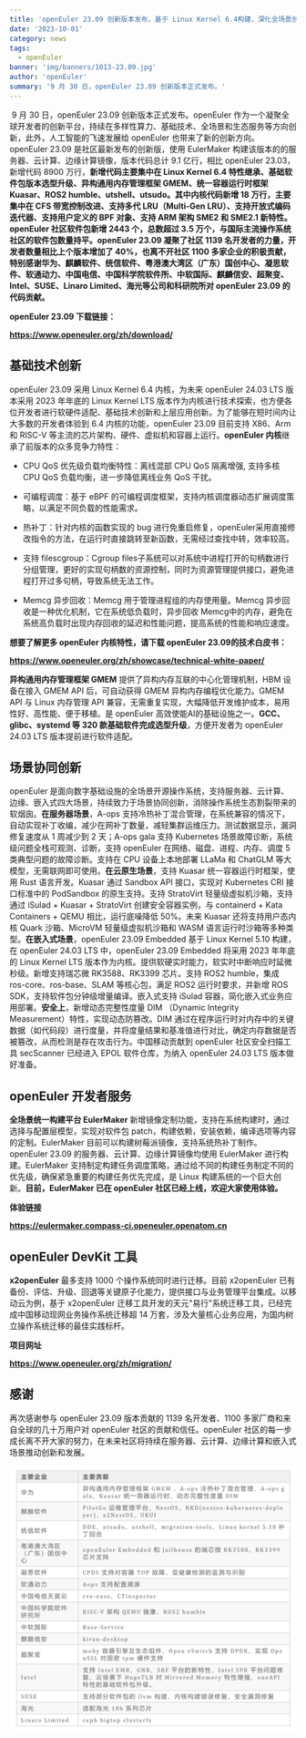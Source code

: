 ```yaml
---
title: 'openEuler 23.09 创新版本发布，基于 Linux Kernel 6.4构建，深化全场景创新，加速AI训练推理'
date: '2023-10-01'
category: news
tags:
  - openEuler
banner: 'img/banners/1013-23.09.jpg'
author: 'openEuler'
summary: '9 月 30 日，openEuler 23.09 创新版本正式发布。'
---
```



 9 月 30 日，openEuler 23.09 创新版本正式发布。openEuler
作为一个凝聚全球开发者的创新平台，持续在多样性算力、基础技术、全场景和生态服务等方向创新，此外，人工智能的飞速发展给
openEuler 也带来了新的创新方向。openEuler 23.09
是社区最新发布的创新版，使用 EulerMaker
构建该版本的的服务器、云计算、边缘计算镜像，版本代码总计 9.1 亿行，相比
openEuler 23.03，新增代码 8900 万行，**新增代码主要集中在 Linux Kernel
6.4 特性继承、基础软件包版本选型升级、异构通用内存管理框架
GMEM、统一容器运行时框架 Kuasar、ROS2
humble、utshell、utsudo。其中内核代码新增 18 万行，主要集中在 CFS
带宽控制改进、支持多代 LRU（Multi-Gen
LRU）、支持开放式编码迭代器、支持用户定义的 BPF 对象、支持 ARM 架构 SME2
和 SME2.1 新特性。openEuler 社区软件包新增 2443 个，总数超过 3.5
万个，与国际主流操作系统社区的软件包数量持平。openEuler 23.09 凝聚了社区
1139 名开发者的力量，开发者数量相比上个版本增加了 40%，也离不开社区 1100
多家企业的积极贡献，特别感谢华为、麒麟软件、统信软件、粤港澳大湾区（广东）国创中心、凝思软件、软通动力、中国电信、中国科学院软件所、中软国际、麒麟信安、超聚变、Intel、SUSE、Linaro
Limited、海光等公司和科研院所对 openEuler 23.09 的代码贡献。**

**openEuler 23.09 下载链接：**

**<https://www.openeuler.org/zh/download/>**

## 基础技术创新

openEuler 23.09 采用 Linux Kernel 6.4 内核，为未来 openEuler 24.03 LTS
版本采用 2023 年年底的 Linux Kernel LTS
版本作为内核进行技术探索，也方便各位开发者进行软硬件适配、基础技术创新和上层应用创新。为了能够在短时间内让大多数的开发者体验到
6.4 内核的功能，openEuler 23.09 目前支持 X86、Arm 和 RISC-V
等主流的芯片架构、硬件、虚拟机和容器上运行。**openEuler
内核**继承了前版本的众多竞争力特性：

-   CPU QoS 优先级负载均衡特性：离线混部 CPU QoS 隔离增强, 支持多核 CPU QoS 负载均衡，进一步降低离线业务 QoS 干扰。

-   可编程调度：基于 eBPF 的可编程调度框架，支持内核调度器动态扩展调度策略，以满足不同负载的性能需求。

-   热补丁：针对内核的函数实现的 bug 进行免重启修复，openEuler采用直接修改指令的方法，在运行时直接跳转至新函数，无需经过查找中转，效率较高。

-   支持 filescgroup：Cgroup files子系统可以对系统中进程打开的句柄数进行分组管理，更好的实现句柄数的资源控制，同时为资源管理提供接口，避免进程打开过多句柄，导致系统无法工作。

-   Memcg 异步回收：Memcg 用于管理进程组的内存使用量。Memcg 异步回收是一种优化机制，它在系统低负载时，异步回收 Memcg中的内存，避免在系统高负载时出现内存回收的延迟和性能问题，提高系统的性能和响应速度。

**想要了解更多 openEuler 内核特性，请下载 openEuler 23.09的技术白皮书：**

**<https://www.openeuler.org/zh/showcase/technical-white-paper/>**



**异构通用内存管理框架 GMEM** 提供了异构内存互联的中心化管理机制，HBM
设备在接入 GMEM API 后，可自动获得 GMEM 异构内存编程优化能力。GMEM API
与 Linux 内存管理 API
兼容，无需重复实现，大幅降低开发维护成本，易用性好、高性能、便于移植。是
openEuler 高效使能AI的基础设施之一。**GCC、glibc、systemd 等 320
款基础软件完成选型升级**，方便开发者为 openEuler 24.03 LTS
版本提前进行软件适配。

## 场景协同创新

openEuler
是面向数字基础设施的全场景开源操作系统，支持服务器、云计算、边缘、嵌入式四大场景，持续致力于场景协同创新，消除操作系统生态割裂带来的软烟囱。**在服务器场景**，A-ops
支持冷热补丁混合管理，在系统兼容的情况下，自动实现补丁收编，减少在网补丁数量，减轻集群运维压力。测试数据显示，漏洞修复速度从
1 周减少到 2 天；A-ops gala 支持 Kubernetes
场景故障诊断，系统级问题全栈可观测、诊断，支持 openEuler
在网络、磁盘、进程、内存、调度 5 类典型问题的故障诊断。支持在 CPU
设备上本地部署 LLaMa 和 ChatGLM
等大模型，无需联网即可使用。**在云原生场景**，支持 Kuasar
统一容器运行时框架，使用 Rust 语言开发。Kuasar 通过 Sandbox API
接口，实现对 Kubernetes CRI 接口标准中的 PodSandbox 的原生支持。支持
StratoVirt 轻量级虚拟机沙箱，支持通过 iSulad + Kuasar + StratoVirt
创建安全容器实例，与 containerd + Kata Containers + QEMU
相比，运行底噪降低 50%。未来 Kuasar 还将支持用户态内核 Quark
沙箱、MicroVM 轻量级虚拟机沙箱和 WASM
语言运行时沙箱等多种类型。**在嵌入式场景**，openEuler 23.09 Embedded
基于 Linux Kernel 5.10 构建，在 openEuler 24.03 LTS 中，openEuler 23.09
Embedded 将采用 2023 年年底的 Linux Kernel LTS
版本作为内核。提供软硬实时能力，软实时中断响应时延微秒级。新增支持瑞芯微
RK3588、RK3399 芯片。支持 ROS2 humble，集成 ros-core、ros-base、SLAM
等核心包，满足 ROS2 运行时要求，并新增 ROS
SDK，支持软件包分钟级增量编译。嵌入式支持 iSulad
容器，简化嵌入式业务应用部署。**安全上**，新增动态完整性度量 DIM
（Dynamic Integrity Measurement）特性，实现动态防篡改。DIM
通过在程序运行时对内存中的关键数据（如代码段）进行度量，并将度量结果和基准值进行对比，确定内存数据是否被篡改，从而检测是存在攻击行为。中国移动贡献到
openEuler 社区安全扫描工具 secScanner 已经进入 EPOL 软件仓库，为纳入
openEuler 24.03 LTS 版本做好准备。

## openEuler 开发者服务

**全场景统一构建平台
EulerMaker** 新增镜像定制功能，支持在系统构建时，通过选择与配置层模型，实现对软件包
patch，构建依赖，安装依赖，编译选项等内容的定制。EulerMaker
目前可以构建树莓派镜像，支持系统热补丁制作。openEuler 23.09
的服务器、云计算、边缘计算镜像均使用 EulerMaker 进行构建。EulerMaker
支持制定构建任务调度策略，通过给不同的构建任务制定不同的优先级，确保紧急重要的构建任务优先完成，是
Linux 构建系统的一个巨大创新。**目前，EulerMaker 已在 openEuler
社区已经上线，欢迎大家使用体验。**

**体验链接**

**<https://eulermaker.compass-ci.openeuler.openatom.cn>**



## openEuler DevKit 工具

**x2openEuler** 最多支持 1000 个操作系统同时进行迁移。目前 x2openEuler
已有备份、评估、升级、回退等关键原子化能力，提供接口与业务管理平台集成。以移动云为例，基于
x2openEuler
迁移工具开发的天元"易行"系统迁移工具，已经完成中国移动现网业务操作系统迁移超
14 万套，涉及大量核心业务应用，为国内树立操作系统迁移的最佳实践标杆。

**项目网址**

**<https://www.openeuler.org/zh/migration/>**



## 感谢

再次感谢参与 openEuler 23.09 版本贡献的 1139 名开发者、1100
多家厂商和来自全球的几十万用户对 openEuler 社区的贡献和信任。openEuler
社区的每一步成长离不开大家的努力，在未来社区将持续在服务器、云计算、边缘计算和嵌入式场景推动创新和发展。

<img src="./1.png" width="1000" >
